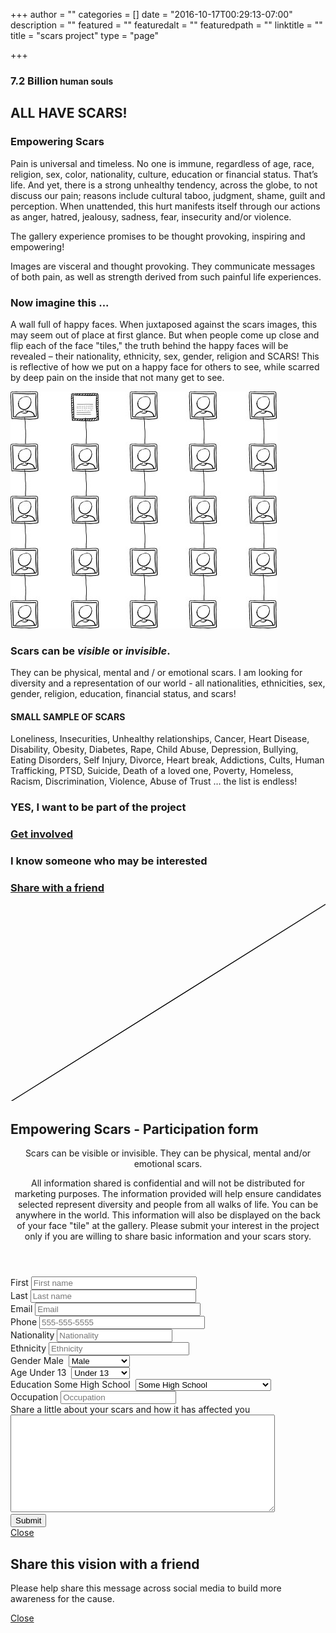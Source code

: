 +++
author = ""
categories = []
date = "2016-10-17T00:29:13-07:00"
description = ""
featured = ""
featuredalt = ""
featuredpath = ""
linktitle = ""
title = "scars project"
type = "page"

+++
<article>
    <section class="section">
        <div class="background-media" data-0-top-bottom="background-position: 50% 50px" data-start="background-position: 50% -31px" style="background-image: url(/img/twiztedmyrtle/scars-1.jpg); background-repeat:no-repeat; background-size:cover; background-attachment:cover; background-position: 50% 0%;">
        </div>
        <div class="background-overlay" style="background-color: rgba(86,180,151,0.2);"></div>
        <div class="container">
            <div class="row">
                <div class="col-md-8">
                    <h1 class=" hyper element-top-150 text-light os-animation big" data-os-animation="fadeIn" data-os-animation-delay="0s">
            7.2 Billion<small class="hairline"> human souls</small></h1>
                    <h2 class="text-light element-bottom-150">ALL HAVE SCARS!</h2> </div>
                <div class="col-md-4 text-center"> </div>
            </div>
        </div>
    </section>
    <section class="section">
        <div class="divider-wrapper">
            <div class="visible-xs element-height-60"></div>
            <div class="visible-sm element-height-60"></div>
            <div class="visible-md element-height-60"></div>
            <div class="visible-lg element-height-60"></div>
        </div>
        <div class="container">
            <div class="row">
                <div class="col-md-8 col-md-offset-2">
                    <div class="col-text-1 element-top-20 element-bottom-20 os-animation" data-os-animation="fadeInUp" data-os-animation-delay="0.1s">
                        <h1 class="super text-italic">Empowering Scars</h1> </div>
                    <div class="col-text-1 element-top-20 element-bottom-20 os-animation" data-os-animation="fadeInUp" data-os-animation-delay="0.1s">
                        <p class="lead"> Pain is universal and timeless. No one is immune, regardless of age, race, religion, sex, color, nationality, culture, education or financial status. That’s life. And yet, there is a strong unhealthy tendency, across the
                            globe, to not discuss our pain; reasons include cultural taboo, judgment, shame, guilt and perception. When unattended, this hurt manifests itself through our actions as anger, hatred, jealousy, sadness, fear, insecurity
                            and/or violence. </p>
                        <p class="lead"> The gallery experience promises to be thought provoking, inspiring and empowering! </p>
                    </div>
                </div>
            </div>
        </div>
        <div class="divider-wrapper">
            <div class="visible-xs element-height-60"></div>
            <div class="visible-sm element-height-60"></div>
            <div class="visible-md element-height-60"></div>
            <div class="visible-lg element-height-60"></div>
        </div>
    </section>
    <section class="section">
        <div class="background-media" style="background-image: url('/img/twiztedmyrtle/scars.jpg'); background-repeat:no-repeat; background-size:cover;"></div>
        <div class="background-overlay" style="background-color: rgba(0,0,0,1);"></div>
        <div class="circle-container">
            <div class="row">
                <div class="col-md-6"></div>
                <div class="col-md-6">
                    <p class="lead text-light center element-bottom-200 element-top-200 element-right-70 os-animation" data-os-animation="fadeIn" data-os-animation-delay="0.2s"> Images are visceral and thought provoking. They communicate messages of both pain, as well as strength derived from such painful life experiences.</p>
                </div>
            </div>
        </div>
    </section>
    <section class="section">
        <div class="container">
            <div class="row element-bottom-70">
                <div class="col-md-6">
                    <h1 class=" element-top-70">Now imagine this ...</h1>
                    <p class="lead "> A wall full of happy faces. When juxtaposed against the scars images, this may seem out of place at first glance. But when people come up close and flip each of the face "tiles," the truth behind the happy faces will be revealed
                        – their nationality, ethnicity, sex, gender, religion and SCARS! This is reflective of how we put on a happy face for others to see, while scarred by deep pain on the inside that not many get to see. </p>
                </div>
                <div class="col-md-6 element-top-70"> <span class="figure-image pull-right">
                <img alt="" src="/img/twiztedmyrtle/gallery-doodle.jpg">
            </span> </div>
            </div>
        </div>
    </section>
    <section class="section">
        <div class="container-fullwidth">
            <div class="row">
              <div class="background-overlay" style="background-color: rgba(0,0,0,0.1); z-index: -1"></div>
                <div class="col-md-6 element-top-120 element-bottom-120">
                    <div class="element-left-60 element-right-60">
                        <h3>Scars can be <strong><em>visible</em></strong> or <strong><em>invisible</em></strong>.</h3>
                        <p> They can be physical, mental and / or emotional scars. I am looking for diversity and a representation of our world - all nationalities, ethnicities, sex, gender, religion, education, financial status, and scars! </p>
                        <h4>SMALL SAMPLE OF SCARS </h4>
                        <p> Loneliness, Insecurities, Unhealthy relationships, Cancer, Heart Disease, Disability, Obesity, Diabetes, Rape, Child Abuse, Depression, Bullying, Eating Disorders, Self Injury, Divorce, Heart break, Addictions, Cults, Human Trafficking, PTSD, Suicide, Death of a loved one, Poverty, Homeless, Racism, Discrimination, Violence, Abuse of Trust … the list is endless! </p>
                    </div>
                </div>
                <div class="col-md-6">
                    <div class="row">
                        <div class="col-md-12 cto">
                           <div class="element-left-60">
                            <div class="background-overlay" style="background-color: rgba(86,180,151,1); z-index: -1"></div>
                            <h3 class=" element-top-120 os-animation big text-light" data-os-animation="fadeIn" data-os-animation-delay="0s">
                              YES, I want to be part of the project
                            </h3>
                            <h3 class="text-light element-bottom-120"><a href="#0" id="survey-modal" data-type="tw-modal-trigger" class="btn btn-primary btn-lg btn-icon-right">Get involved</a></h3> <!-- <i class="large-icon fa fa-dot-circle-o"></i> -->
                          </div>
                        </div>
                    </div>
                    <div class="row">
                        <div class="col-md-12 cto">
                          <div class="element-left-60">
                            <div class="background-overlay" style="background-color: rgba(200,188,182,1); z-index: -1"></div>
                            <h3 class="text-light element-top-120 os-animation big" data-os-animation="fadeIn" data-os-animation-delay="0s">
                              I know someone who may be interested
                            </h3>
                            <h3 class="text-light element-bottom-120"><a href="#0" id="share-modal" data-type="tw-modal-trigger" class="btn btn-primary btn-lg btn-icon-right">Share with a friend</a></h3> <!-- <i class="large-icon fa fa-send-o"></i> -->
                          </div>
                        </div>
                    </div>
                </div>
            </div>
        </div>
    </section>
    <div class="tw-modal" data-modal="survey-modal">
        <div class="tw-svg-bg" data-step1="M-59.9,540.5l-0.9-1.4c-0.1-0.1,0-0.3,0.1-0.3L864.8-41c0.1-0.1,0.3,0,0.3,0.1l0.9,1.4c0.1,0.1,0,0.3-0.1,0.3L-59.5,540.6 C-59.6,540.7-59.8,540.7-59.9,540.5z" data-step2="M33.8,690l-188.2-300.3c-0.1-0.1,0-0.3,0.1-0.3l925.4-579.8c0.1-0.1,0.3,0,0.3,0.1L959.6,110c0.1,0.1,0,0.3-0.1,0.3 L34.1,690.1C34,690.2,33.9,690.1,33.8,690z"
        data-step3="M-465.1,287.5l-0.9-1.4c-0.1-0.1,0-0.3,0.1-0.3L459.5-294c0.1-0.1,0.3,0,0.3,0.1l0.9,1.4c0.1,0.1,0,0.3-0.1,0.3 l-925.4,579.8C-464.9,287.7-465,287.7-465.1,287.5z" data-step4="M-329.3,504.3l-272.5-435c-0.1-0.1,0-0.3,0.1-0.3l925.4-579.8c0.1-0.1,0.3,0,0.3,0.1l272.5,435c0.1,0.1,0,0.3-0.1,0.3 l-925.4,579.8C-329,504.5-329.2,504.5-329.3,504.3z"
        data-step5="M341.1,797.5l-0.9-1.4c-0.1-0.1,0-0.3,0.1-0.3L1265.8,216c0.1-0.1,0.3,0,0.3,0.1l0.9,1.4c0.1,0.1,0,0.3-0.1,0.3L341.5,797.6 C341.4,797.7,341.2,797.7,341.1,797.5z" data-step6="M476.4,1013.4L205,580.3c-0.1-0.1,0-0.3,0.1-0.3L1130.5,0.2c0.1-0.1,0.3,0,0.3,0.1l271.4,433.1c0.1,0.1,0,0.3-0.1,0.3 l-925.4,579.8C476.6,1013.6,476.5,1013.5,476.4,1013.4z">
            <svg height="100%" width="100%" preserveAspectRatio="none" viewBox="0 0 800 500">
                <title>Survey modal</title>
                <path id="tw-changing-path-1" d="M-59.9,540.5l-0.9-1.4c-0.1-0.1,0-0.3,0.1-0.3L864.8-41c0.1-0.1,0.3,0,0.3,0.1l0.9,1.4c0.1,0.1,0,0.3-0.1,0.3L-59.5,540.6 C-59.6,540.7-59.8,540.7-59.9,540.5z" />
                <path id="tw-changing-path-2" d="M-465.1,287.5l-0.9-1.4c-0.1-0.1,0-0.3,0.1-0.3L459.5-294c0.1-0.1,0.3,0,0.3,0.1l0.9,1.4c0.1,0.1,0,0.3-0.1,0.3 l-925.4,579.8C-464.9,287.7-465,287.7-465.1,287.5z" />
                <path id="tw-changing-path-3" d="M341.1,797.5l-0.9-1.4c-0.1-0.1,0-0.3,0.1-0.3L1265.8,216c0.1-0.1,0.3,0,0.3,0.1l0.9,1.4c0.1,0.1,0,0.3-0.1,0.3L341.5,797.6 C341.4,797.7,341.2,797.7,341.1,797.5z" /> </svg>
        </div>
        <div class="tw-modal-content">
            <div class="row">
                <h1 class="tilt green super element-bottom-30">Empowering Scars - Participation form</h1>
                <div class="col-md-8 col-md-offset-2 col-xs-10 col-xs-offset-1">
                    <form action='https://www.getform.org/f/5e939c7a-37e8-4931-8685-9e2ce26a4d03' method="POST" class="form">
                        <header class="info">
                            <div>
                                <p> Scars can be visible or invisible. They can be physical, mental and/or emotional scars.</p>
                                <p> All information shared is confidential and will not be distributed for marketing purposes. The information provided will help ensure candidates selected represent diversity and people from all walks of life. You
                                    can be anywhere in the world. This information will also be displayed on the back of your face "tile" at the gallery. Please submit your interest in the project only if you are willing to share basic information
                                    and your scars story. </p>
                            </div>
                        </header>
                        <div class="row element-bottom-10">
                            <div class="col-md-6"> <span>
                            <span for="Field1">First</span>
                                <input class="input" placeholder="First name" name="first name" type="text" value="" size="30" tabindex="1" required> </span>
                            </div>
                            <div class="col-md-6"> <span>
                            <span for="Field2">Last</span>
                                <input class="input" placeholder="Last name" name="last name" type="text" value="" size="30" tabindex="2" required=""> </span>
                            </div>
                        </div>
                        <div class="row element-bottom-10">
                            <div class="col-md-6"> <span for="Field3">Email</span> <span>
                            <input class="input" placeholder="Email" name="email" type="email" spellcheck="false" value="" size="30" maxlength="255" tabindex="3" required="">
                        </span> </div>
                            <div class="col-md-6"> <span for="Field4">Phone</span>
                                <input class="input" placeholder="555-555-5555" id="Field4" name="phone" tabindex="4" required="" type="tel" size="30" value=""> </div>
                        </div>
                        <div class="row element-bottom-10">
                            <div class="col-md-6"> <span for="Field5">Nationality</span>
                                <input class="input" placeholder="Nationality" id="Field5" name="nationality" type="text" value="" maxlength="255" tabindex="5" required=""> </div>
                            <div class="col-md-6"> <span for="Field6">Ethnicity</span>
                                <input class="input" placeholder="Ethnicity" id="Field6" name="ethnicity" type="text" value="" maxlength="255" tabindex="6" size="25" required=""> </div>
                        </div>
                        <div class="row element-bottom-10">
                            <div class="col-md-6"> <span for="gender">Gender</span> <span id="gender" class="input-container">
                            <span class="placeholder">Male</span>&nbsp;<span class="fa fa-angle-down"></span> <span class="input selectbox">
                                <select class="fancy-select hidden" name="gender">
                                  <option value="Male">Male</option>
                                  <option value="Female">Female</option>
                                  <option value="Transgender">Transgender</option>
                                </select>
                            </span> </span>
                            </div>
                            <div class="col-md-6"> <span for="age">Age</span> <span id="age" class="input-container">
                            <span class="placeholder">Under 13</span>&nbsp;<span class="fa fa-angle-down"></span> <span class="input selectbox">
                              <select class="fancy-select hidden" name="age">
                                <option value="Under 13">Under 13</option>
                                <option value="13 - 17">13 - 17</option>
                                <option value="18 - 24">18 - 24</option>
                                <option value="25 - 34">25 - 34</option>
                                <option value="35 - 44">35 - 44</option>
                                <option value="45 - 54">45 - 54</option>
                                <option value="55 -64">55 -64</option>
                                <option value="65 or Above">65 or Above</option>
                              </select>
                            </span> </span>
                            </div>
                        </div>
                        <div class="row element-bottom-10">
                            <div class="col-md-12"> <span for="education">Education</span> <span id="education" class="input-container ext">
                            <span class="placeholder">Some High School</span>&nbsp;<span class="fa fa-angle-down"></span> <span class="input selectbox">
                              <select class="fancy-select hidden" name="education">
                                <option value="Some High School">Some High School</option>
                                <option value="High School Graduate">High School Graduate</option>
                                <option value="Trade or Vocational Degree">Trade or Vocational Degree</option>
                                <option value="Some College">Some College</option>
                                <option value="Associate Degree">Associate Degree</option>
                                <option value="Bachelor's Degree">Bachelor's Degree</option>
                                <option value="Graduate of Professional Degree">Graduate of Professional Degree</option>
                              </select>
                            </span> </span>
                            </div>
                        </div>
                        <div class="row element-bottom-10">
                            <div class="col-md-12"> <span for="Field14">
                            Occupation
                        </span> <span>
                            <input class="input" placeholder="Occupation" name="occupation" type="text" value="" maxlength="255" tabindex="25" required="">
                        </span> </div>
                        </div>
                        <div class="row element-bottom-10">
                            <div class="col-md-12"> <span for="Field16">
                            Share a little about your scars and how it has affected you
                        </span>
                                <div>
                                    <textarea name="their story" spellcheck="true" rows="10" cols="50" tabindex="26" required=""></textarea>
                                </div>
                            </div>
                        </div>
                        <div>
                            <input name="saveForm" class="button input" type="submit" value="Submit"> </div>
                    </form>
                </div>
            </div>
        </div>
        <!-- tw-modal-content --><a href="#0" class="modal-close">Close</a> </div>
    <!-- tw-modal -->
    <div class="tw-cover-layer"></div>
    <!-- .tw-cover-layer -->
    <div class="tw-modal" data-modal="share-modal">
        <div class="tw-modal-content white">
            <div class="row">
                <h1 class="tilt green super element-bottom-30">Share this vision with a friend </h1>
                <div class="col-md-8 col-md-offset-2 col-xs-10 col-xs-offset-1">
                    <p>Please help share this message across social media to build more awareness for the cause.</p>
                    <span class='st_facebook_large' displayText='Facebook'></span>
                    <span class='st_twitter_large' displayText='Tweet'></span>
                    <span class='st_linkedin_large' displayText='LinkedIn'></span>
                    <span class='st_email_large' displayText='Email'></span>
                </div>
            </div>
        </div>
        <!-- tw-modal-content --><a href="#0" class="modal-close">Close</a> </div>
    <!-- tw-modal -->
    <div class="tw-cover-layer"></div>
    <!-- .tw-cover-layer -->
</article>